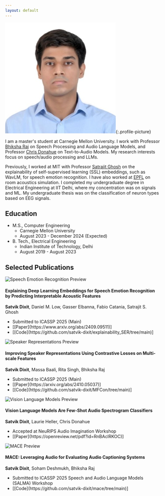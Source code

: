 ```yaml
---
layout: default
---
```


![Profile Picture](/assets/img/profile.jpg){:.profile-picture}

I am a master's student at Carnegie Mellon University. I work with Professor [Bhiksha Raj](https://cmu-mlsp.github.io/team/bhiksha_raj) on Speech Processing and Audio Language Models, and Professor [Chris Donahue](https://chrisdonahue.com/) on Text-to-Audio Models. My research interests focus on speech/audio processing and LLMs.

Previously, I worked at MIT with Professor [Satrajit Ghosh](https://sensein.group/) on the explainability of self-supervised learning (SSL) embeddings, such as WavLM, for speech emotion recognition. I have also worked at [EPFL](https://www.epfl.ch/labs/lcav/people/martin-vetterli/) on room acoustics simulation. I completed my undergraduate degree in Electrical Engineering at IIT Delhi, where my concentration was on signals and ML. My undergraduate thesis was on the classification of neuron types based on EEG signals. 

## Education

- M.S., Computer Engineering
  - Carnegie Mellon University
  - August 2023 - December 2024 (Expected)
- B. Tech., Electrical Engineering 
  - Indian Institute of Technology, Delhi
  - August 2019 - August 2023


## Selected Publications

<div class="publication">
  <img src="/assets/img/paper_1.jpg" alt="Speech Emotion Recognition Preview" class="publication-image">
  <div class="publication-content">
    <h4>Explaining Deep Learning Embeddings for Speech Emotion Recognition by Predicting Interpretable Acoustic Features</h4>
    <p><strong>Satvik Dixit</strong>, Daniel M. Low, Gasser Elbanna, Fabio Catania, Satrajit S. Ghosh</p>
    <ul>
      <li>Submitted to ICASSP 2025 (Main)</li>
      <li>[[Paper](https://www.arxiv.org/abs/2409.09511)]</li>
      <li>[[Code](https://github.com/satvik-dixit/explainability_SER/tree/main)]</li>
    </ul>
  </div>
</div>
<div class="publication">
  <img src="/assets/img/paper_2.jpg" alt="Speaker Representations Preview" class="publication-image">
  <div class="publication-content">
    <h4>Improving Speaker Representations Using Contrastive Losses on Multi-scale Features</h4>
    <p><strong>Satvik Dixit</strong>, Massa Baali, Rita Singh, Bhiksha Raj</p>
    <ul>
      <li>Submitted to ICASSP 2025 (Main)</li>
      <li>[[Paper](https://arxiv.org/abs/2410.05037)]</li>
      <li>[[Code](https://github.com/satvik-dixit/MFCon/tree/main)]</li>
    </ul>
  </div>
</div>
<div class="publication">
  <img src="/assets/img/paper_3.jpg" alt="Vision Language Models Preview" class="publication-image">
  <div class="publication-content">
    <h4>Vision Language Models Are Few-Shot Audio Spectrogram Classifiers</h4>
    <p><strong>Satvik Dixit</strong>, Laurie Heller, Chris Donahue</p>
    <ul>
      <li>Accepted at NeuRIPS Audio Imagination Workshop</li>
      <li>[[Paper](https://openreview.net/pdf?id=RnBAclRKOC)]</li>
    </ul>
  </div>
</div>
<div class="publication">
  <img src="/assets/img/paper_4.jpg" alt="MACE Preview" class="publication-image">
  <div class="publication-content">
    <h4>MACE: Leveraging Audio for Evaluating Audio Captioning Systems</h4>
    <p><strong>Satvik Dixit</strong>, Soham Deshmukh, Bhiksha Raj</p>
    <ul>
      <li>Submitted to ICASSP 2025 Speech and Audio Language Models (SALMA) Workshop</li>
      <li>[[Code](https://github.com/satvik-dixit/mace/tree/main)]</li>
    </ul>
  </div>
</div>

<br>
<br>







 



  






